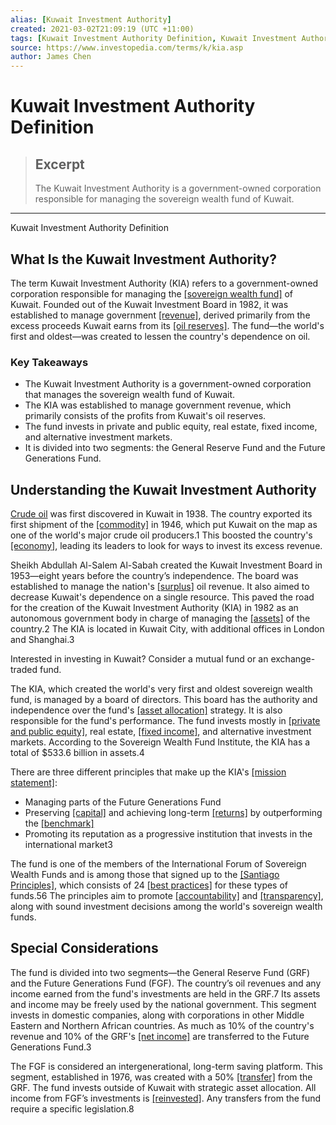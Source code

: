 ```yaml
---
alias: [Kuwait Investment Authority]
created: 2021-03-02T21:09:19 (UTC +11:00)
tags: [Kuwait Investment Authority Definition, Kuwait Investment Authority Definition]
source: https://www.investopedia.com/terms/k/kia.asp
author: James Chen
---
```


# Kuwait Investment Authority Definition

> ## Excerpt
> The Kuwait Investment Authority is a government-owned corporation responsible for managing the sovereign wealth fund of Kuwait.

---

Kuwait Investment Authority Definition
## What Is the Kuwait Investment Authority?

The term Kuwait Investment Authority (KIA) refers to a government-owned corporation responsible for managing the [[sovereign wealth fund]](https://www.investopedia.com/terms/s/sovereign_wealth_fund.asp) of Kuwait. Founded out of the Kuwait Investment Board in 1982, it was established to manage government [[revenue]](https://www.investopedia.com/terms/r/revenue.asp), derived primarily from the excess proceeds Kuwait earns from its [[oil reserves]](https://www.investopedia.com/terms/o/oil-reserves.asp). The fund—the world's first and oldest—was created to lessen the country's dependence on oil.

### Key Takeaways

-   The Kuwait Investment Authority is a government-owned corporation that manages the sovereign wealth fund of Kuwait.
-   The KIA was established to manage government revenue, which primarily consists of the profits from Kuwait's oil reserves.
-   The fund invests in private and public equity, real estate, fixed income, and alternative investment markets.
-   It is divided into two segments: the General Reserve Fund and the Future Generations Fund.

## Understanding the Kuwait Investment Authority

[Crude oil](https://www.investopedia.com/terms/c/crude-oil.asp) was first discovered in Kuwait in 1938. The country exported its first shipment of the [[commodity]](https://www.investopedia.com/terms/c/commodity.asp) in 1946, which put Kuwait on the map as one of the world's major crude oil producers.1 This boosted the country's [[economy]](https://www.investopedia.com/terms/e/economy.asp), leading its leaders to look for ways to invest its excess revenue.

Sheikh Abdullah Al-Salem Al-Sabah created the Kuwait Investment Board in 1953—eight years before the country’s independence. The board was established to manage the nation's [[surplus]](https://www.investopedia.com/terms/s/surplus.asp) oil revenue. It also aimed to decrease Kuwait's dependence on a single resource. This paved the road for the creation of the Kuwait Investment Authority (KIA) in 1982 as an autonomous government body in charge of managing the [[assets]](https://www.investopedia.com/terms/a/asset.asp) of the country.2 The KIA is located in Kuwait City, with additional offices in London and Shanghai.3

Interested in investing in Kuwait? Consider a mutual fund or an exchange-traded fund.

The KIA, which created the world's very first and oldest sovereign wealth fund, is managed by a board of directors. This board has the authority and independence over the fund's [[asset allocation]](https://www.investopedia.com/terms/a/assetallocation.asp) strategy. It is also responsible for the fund's performance. The fund invests mostly in [[private and public equity]](https://www.investopedia.com/articles/investing/030415/difference-between-private-and-public-equity.asp), real estate, [[fixed income]](https://www.investopedia.com/terms/f/fixedincome.asp), and alternative investment markets. According to the Sovereign Wealth Fund Institute, the KIA has a total of $533.6 billion in assets.4

There are three different principles that make up the KIA's [[mission statement]](https://www.investopedia.com/terms/m/missionstatement.asp):

-   Managing parts of the Future Generations Fund
-   Preserving [[capital]](https://www.investopedia.com/terms/c/capital.asp) and achieving long-term [[returns]](https://www.investopedia.com/terms/r/return.asp) by outperforming the [[benchmark]](https://www.investopedia.com/terms/b/benchmark.asp)
-   Promoting its reputation as a progressive institution that invests in the international market3

The fund is one of the members of the International Forum of Sovereign Wealth Funds and is among those that signed up to the [[Santiago Principles]](https://www.investopedia.com/terms/g/gaap-santiagoprinciples.asp), which consists of 24 [[best practices]](https://www.investopedia.com/terms/b/best_practices.asp) for these types of funds.56 The principles aim to promote [[accountability]](https://www.investopedia.com/terms/a/accountability.asp) and [[transparency]](https://www.investopedia.com/terms/t/transparency.asp), along with sound investment decisions among the world's sovereign wealth funds.

## Special Considerations

The fund is divided into two segments—the General Reserve Fund (GRF) and the Future Generations Fund (FGF). The country’s oil revenues and any income earned from the fund's investments are held in the GRF.7 Its assets and income may be freely used by the national government. This segment invests in domestic companies, along with corporations in other Middle Eastern and Northern African countries. As much as 10% of the country's revenue and 10% of the GRF's [[net income]](https://www.investopedia.com/terms/n/netincome.asp) are transferred to the Future Generations Fund.3

The FGF is considered an intergenerational, long-term saving platform. This segment, established in 1976, was created with a 50% [[transfer]](https://www.investopedia.com/terms/t/transfer.asp) from the GRF. The fund invests outside of Kuwait with strategic asset allocation. All income from FGF’s investments is [[reinvested]](https://www.investopedia.com/terms/r/reinvestment.asp). Any transfers from the fund require a specific legislation.8
